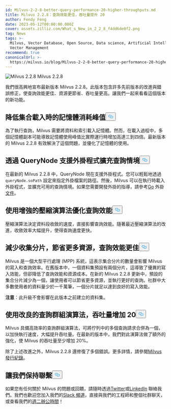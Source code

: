 ```yaml
---
id: Milvus-2-2-8-better-query-performance-20-higher-throughputs.md
title: Milvus 2.2.8：查詢效能更佳，吞吐量提升 20
author: Fendy Feng
date: 2023-05-12T00:00:00.000Z
cover: assets.zilliz.com/What_s_New_in_2_2_8_f4dd6de0f2.png
tag: News
tags: >-
  Milvus, Vector Database, Open Source, Data science, Artificial Intelligence,
  Vector Management
recommend: true
canonicalUrl: >-
  https://milvus.io/blog/Milvus-2-2-8-better-query-performance-20-higher-throughputs.md
---
```

<p>
  
   <span class="img-wrapper"> <img translate="no" src="https://assets.zilliz.com/What_s_New_in_2_2_8_f4dd6de0f2.png" alt="Milvus 2.2.8" class="doc-image" id="milvus-2.2.8" />
   </span> <span class="img-wrapper"> <span>Milvus 2.2.8</span> </span></p>
<p>我們很高興地宣布最新版本 Milvus 2.2.8。此版本包含許多先前版本的改進與錯誤修正，使查詢效能更佳、資源更節省、吞吐量更高。讓我們一起來看看這個版本的新功能。</p>
<h2 id="Reduced-peak-memory-consumption-during-collection-loading" class="common-anchor-header">降低集合載入時的記憶體消耗峰值<button data-href="#Reduced-peak-memory-consumption-during-collection-loading" class="anchor-icon" translate="no">
      <svg translate="no"
        aria-hidden="true"
        focusable="false"
        height="20"
        version="1.1"
        viewBox="0 0 16 16"
        width="16"
      >
        <path
          fill="#0092E4"
          fill-rule="evenodd"
          d="M4 9h1v1H4c-1.5 0-3-1.69-3-3.5S2.55 3 4 3h4c1.45 0 3 1.69 3 3.5 0 1.41-.91 2.72-2 3.25V8.59c.58-.45 1-1.27 1-2.09C10 5.22 8.98 4 8 4H4c-.98 0-2 1.22-2 2.5S3 9 4 9zm9-3h-1v1h1c1 0 2 1.22 2 2.5S13.98 12 13 12H9c-.98 0-2-1.22-2-2.5 0-.83.42-1.64 1-2.09V6.25c-1.09.53-2 1.84-2 3.25C6 11.31 7.55 13 9 13h4c1.45 0 3-1.69 3-3.5S14.5 6 13 6z"
        ></path>
      </svg>
    </button></h2><p>為了執行查詢，Milvus 需要將資料和索引載入記憶體。然而，在載入過程中，多個記憶體副本可能導致記憶體使用峰值比實際運行時增加高達三到四倍。最新版本的 Milvus 2.2.8 有效解決了這個問題，並優化了記憶體的使用。</p>
<h2 id="Expanded-querying-scenarios-with-QueryNode-supporting-plugins" class="common-anchor-header">透過 QueryNode 支援外掛程式擴充查詢情境<button data-href="#Expanded-querying-scenarios-with-QueryNode-supporting-plugins" class="anchor-icon" translate="no">
      <svg translate="no"
        aria-hidden="true"
        focusable="false"
        height="20"
        version="1.1"
        viewBox="0 0 16 16"
        width="16"
      >
        <path
          fill="#0092E4"
          fill-rule="evenodd"
          d="M4 9h1v1H4c-1.5 0-3-1.69-3-3.5S2.55 3 4 3h4c1.45 0 3 1.69 3 3.5 0 1.41-.91 2.72-2 3.25V8.59c.58-.45 1-1.27 1-2.09C10 5.22 8.98 4 8 4H4c-.98 0-2 1.22-2 2.5S3 9 4 9zm9-3h-1v1h1c1 0 2 1.22 2 2.5S13.98 12 13 12H9c-.98 0-2-1.22-2-2.5 0-.83.42-1.64 1-2.09V6.25c-1.09.53-2 1.84-2 3.25C6 11.31 7.55 13 9 13h4c1.45 0 3-1.69 3-3.5S14.5 6 13 6z"
        ></path>
      </svg>
    </button></h2><p>在最新的 Milvus 2.2.8 中，QueryNode 現在支援外掛程式。您可以輕鬆地透過<code translate="no">queryNode.soPath</code> 設定來指定外掛檔案的路徑。然後，Milvus 可以在執行時載入外掛程式，並擴充可用的查詢情境。如果您需要開發外掛的指導，請參考<a href="https://pkg.go.dev/plugin">Go</a> 外掛<a href="https://pkg.go.dev/plugin">文件</a>。</p>
<h2 id="Optimized-querying-performance-with-enhanced-compaction-algorithm" class="common-anchor-header">使用增強的壓縮演算法優化查詢效能<button data-href="#Optimized-querying-performance-with-enhanced-compaction-algorithm" class="anchor-icon" translate="no">
      <svg translate="no"
        aria-hidden="true"
        focusable="false"
        height="20"
        version="1.1"
        viewBox="0 0 16 16"
        width="16"
      >
        <path
          fill="#0092E4"
          fill-rule="evenodd"
          d="M4 9h1v1H4c-1.5 0-3-1.69-3-3.5S2.55 3 4 3h4c1.45 0 3 1.69 3 3.5 0 1.41-.91 2.72-2 3.25V8.59c.58-.45 1-1.27 1-2.09C10 5.22 8.98 4 8 4H4c-.98 0-2 1.22-2 2.5S3 9 4 9zm9-3h-1v1h1c1 0 2 1.22 2 2.5S13.98 12 13 12H9c-.98 0-2-1.22-2-2.5 0-.83.42-1.64 1-2.09V6.25c-1.09.53-2 1.84-2 3.25C6 11.31 7.55 13 9 13h4c1.45 0 3-1.69 3-3.5S14.5 6 13 6z"
        ></path>
      </svg>
    </button></h2><p>壓縮演算法決定資料段收斂的速度，直接影響查詢效能。隨著最近壓縮演算法的改進，收斂效率大幅提升，使得查詢速度更快。</p>
<h2 id="Better-resource-saving-and-querying-performance-with-reduced-collection-shards" class="common-anchor-header">減少收集分片，節省更多資源，查詢效能更佳<button data-href="#Better-resource-saving-and-querying-performance-with-reduced-collection-shards" class="anchor-icon" translate="no">
      <svg translate="no"
        aria-hidden="true"
        focusable="false"
        height="20"
        version="1.1"
        viewBox="0 0 16 16"
        width="16"
      >
        <path
          fill="#0092E4"
          fill-rule="evenodd"
          d="M4 9h1v1H4c-1.5 0-3-1.69-3-3.5S2.55 3 4 3h4c1.45 0 3 1.69 3 3.5 0 1.41-.91 2.72-2 3.25V8.59c.58-.45 1-1.27 1-2.09C10 5.22 8.98 4 8 4H4c-.98 0-2 1.22-2 2.5S3 9 4 9zm9-3h-1v1h1c1 0 2 1.22 2 2.5S13.98 12 13 12H9c-.98 0-2-1.22-2-2.5 0-.83.42-1.64 1-2.09V6.25c-1.09.53-2 1.84-2 3.25C6 11.31 7.55 13 9 13h4c1.45 0 3-1.69 3-3.5S14.5 6 13 6z"
        ></path>
      </svg>
    </button></h2><p>Milvus 是一個大型平行處理 (MPP) 系統，這表示集合分片的數量會影響 Milvus 的寫入和查詢效率。在舊版本中，一個資料集預設有兩個分片，這導致了優異的寫入效能，但卻降低了查詢效能和資源成本。在新的 Milvus 2.2.8 更新中，預設的集合分片減少為一個，讓使用者可以節省更多資源，並執行更好的查詢。社群中大多數使用者的資料量少於一千萬筆，一個分片就足以達到良好的寫入效能。</p>
<p><strong>注意</strong>：此升級不會影響在此版本之前建立的資料集。</p>
<h2 id="20-throughput-increase-with-an-improved-query-grouping-algorithm" class="common-anchor-header">使用改良的查詢群組演算法，吞吐量增加 20<button data-href="#20-throughput-increase-with-an-improved-query-grouping-algorithm" class="anchor-icon" translate="no">
      <svg translate="no"
        aria-hidden="true"
        focusable="false"
        height="20"
        version="1.1"
        viewBox="0 0 16 16"
        width="16"
      >
        <path
          fill="#0092E4"
          fill-rule="evenodd"
          d="M4 9h1v1H4c-1.5 0-3-1.69-3-3.5S2.55 3 4 3h4c1.45 0 3 1.69 3 3.5 0 1.41-.91 2.72-2 3.25V8.59c.58-.45 1-1.27 1-2.09C10 5.22 8.98 4 8 4H4c-.98 0-2 1.22-2 2.5S3 9 4 9zm9-3h-1v1h1c1 0 2 1.22 2 2.5S13.98 12 13 12H9c-.98 0-2-1.22-2-2.5 0-.83.42-1.64 1-2.09V6.25c-1.09.53-2 1.84-2 3.25C6 11.31 7.55 13 9 13h4c1.45 0 3-1.69 3-3.5S14.5 6 13 6z"
        ></path>
      </svg>
    </button></h2><p>Milvus 具備高效率的查詢群組演算法，可將佇列中的多個查詢請求合併為一個，以加快執行速度，大幅提升吞吐量。在最新的版本中，我們對此演算法做了額外的強化，使 Milvus 的吞吐量至少增加 20%。</p>
<p>除了上述改進之外，Milvus 2.2.8 還修復了多個錯誤。更多詳情，請參閱<a href="https://milvus.io/docs/release_notes.md">Milvus 發行紀錄</a>。</p>
<h2 id="Let’s-keep-in-touch" class="common-anchor-header">讓我們保持聯繫<button data-href="#Let’s-keep-in-touch" class="anchor-icon" translate="no">
      <svg translate="no"
        aria-hidden="true"
        focusable="false"
        height="20"
        version="1.1"
        viewBox="0 0 16 16"
        width="16"
      >
        <path
          fill="#0092E4"
          fill-rule="evenodd"
          d="M4 9h1v1H4c-1.5 0-3-1.69-3-3.5S2.55 3 4 3h4c1.45 0 3 1.69 3 3.5 0 1.41-.91 2.72-2 3.25V8.59c.58-.45 1-1.27 1-2.09C10 5.22 8.98 4 8 4H4c-.98 0-2 1.22-2 2.5S3 9 4 9zm9-3h-1v1h1c1 0 2 1.22 2 2.5S13.98 12 13 12H9c-.98 0-2-1.22-2-2.5 0-.83.42-1.64 1-2.09V6.25c-1.09.53-2 1.84-2 3.25C6 11.31 7.55 13 9 13h4c1.45 0 3-1.69 3-3.5S14.5 6 13 6z"
        ></path>
      </svg>
    </button></h2><p>如果您有任何關於 Milvus 的問題或回饋，請隨時透過<a href="https://twitter.com/milvusio">Twitter</a>或<a href="https://www.linkedin.com/company/the-milvus-project">LinkedIn</a> 聯絡我們。我們也歡迎您加入我們的<a href="https://milvus.io/slack/">Slack 頻道</a>，直接與我們的工程師和整個社群聊天，或查看我們的<a href="https://us02web.zoom.us/meeting/register/tZ0pcO6vrzsuEtVAuGTpNdb6lGnsPBzGfQ1T#/registration">週二辦公時間</a>！</p>
